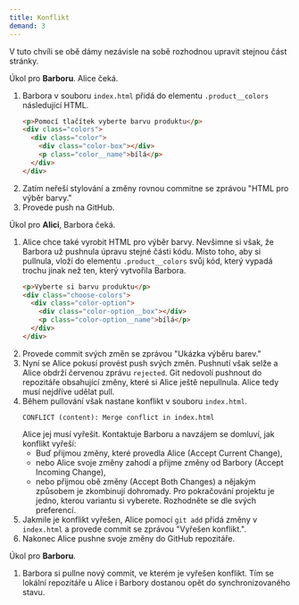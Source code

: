 ```yaml
---
title: Konflikt
demand: 3
---
```


V tuto chvíli se obě dámy nezávisle na sobě rozhodnou upravit stejnou část stránky.

Úkol pro **Barboru**. Alice čeká.

1. Barbora v souboru `index.html` přidá do elementu `.product__colors` následující HTML.
   ```html
   <p>Pomocí tlačítek vyberte barvu produktu</p>
   <div class="colors">
     <div class="color">
       <div class="color-box"></div>
       <p class="color__name">bílá</p>
     </div>
   </div>
   ```
1. Zatím neřeší stylování a změny rovnou commitne se zprávou "HTML pro výběr barvy."
1. Provede push na GitHub.

Úkol pro **Alici**, Barbora čeká.

1. Alice chce také vyrobit HTML pro výběr barvy. Nevšimne si však, že Barbora už pushnula úpravu stejné části kódu. Místo toho, aby si pullnula, vloží do elementu `.product__colors` svůj kód, který vypadá trochu jinak než ten, který vytvořila Barbora.
   ```html
   <p>Vyberte si barvu produktu</p>
   <div class="choose-colors">
     <div class="color-option">
       <div class="color-option__box"></div>
       <p class="color-option__name">bílá</p>
     </div>
   </div>
   ```
1. Provede commit svých změn se zprávou "Ukázka výběru barev."
1. Nyní se Alice pokusí provést push svých změn. Pushnutí však selže a Alice obdrží červenou zprávu `rejected`. Git nedovolí pushnout do repozitáře obsahující změny, které si Alice ještě nepullnula. Alice tedy musí nejdříve udělat pull.
1. Během pullování však nastane konflikt v souboru `index.html`.
   ```
   CONFLICT (content): Merge conflict in index.html
   ```
   Alice jej musí vyřešit. Kontaktuje Barboru a navzájem se domluví, jak konflikt vyřeší:
   - Buď přijmou změny, které provedla Alice (Accept Current Change),
   - nebo Alice svoje změny zahodí a přijme změny od Barbory (Accept Incoming Change),
   - nebo přijmou obě změny (Accept Both Changes) a nějakým způsobem je zkombinují dohromady.
     Pro pokračování projektu je jedno, kterou variantu si vyberete. Rozhodněte se dle svých preferencí.
1. Jakmile je konflikt vyřešen, Alice pomocí `git add` přidá změny v `index.html` a provede commit se zprávou "Vyřešen konflikt.".
1. Nakonec Alice pushne svoje změny do GitHub repozitáře.

Úkol pro **Barboru**.

1. Barbora si pullne nový commit, ve kterém je vyřešen konflikt. Tím se lokální repozitáře u Alice i Barbory dostanou opět do synchronizovaného stavu.
